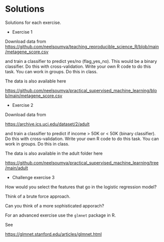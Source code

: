 # Solutions

Solutions for each exercise.

* Exercise 1

Download data from
https://github.com/neelsoumya/teaching_reproducible_science_R/blob/main/metagene_score.csv

and train a classifier to predict yes/no (flag_yes_no). This would be a binary classifier. Do this with cross-validation. Write your own R code to do this task. You can work in groups. Do this in class.

The data is also available here

https://github.com/neelsoumya/practical_supervised_machine_learning/blob/main/metagene_score.csv


* Exercise 2

Download data from

https://archive.ics.uci.edu/dataset/2/adult

and train a classifier to predict if income > 50K or < 50K (binary classifier). Do this with cross-validation. Write your own R code to do this task. You can work in groups. Do this in class.

The data is also available in the adult folder here

https://github.com/neelsoumya/practical_supervised_machine_learning/tree/main/adult

* Challenge exercise 3

How would you select the features that go in the logistic regression model?

Think of a brute force approach.

Can you think of a more sophisticated apporach?


For an advanced exercise use the `glmnet` package in R.

See

https://glmnet.stanford.edu/articles/glmnet.html
